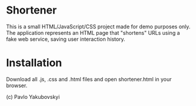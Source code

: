 Shortener
=========

This is a small HTML/JavaScript/CSS project made for demo purposes only.
The application represents an HTML page that "shortens" URLs using a fake web service, saving user interaction history.

Installation
============

Download all .js, .css and .html files and open shortener.html in your browser.



(c) Pavlo Yakubovskyi
